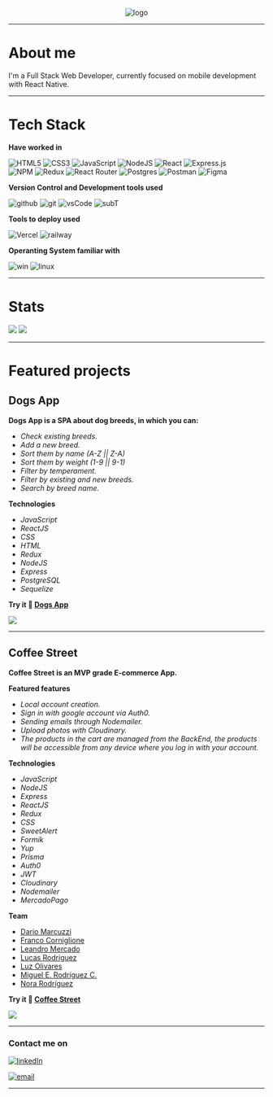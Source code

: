 <p align='center'>
  <img src='https://res.cloudinary.com/db6aq84ze/image/upload/v1667866893/Letras_blanca_b7z142.png' alt='logo'/>
</p>


---
# About me

  I'm a Full Stack Web Developer, currently focused on mobile development with React Native.

---
# Tech Stack

**Have worked in**

  ![HTML5](https://img.shields.io/badge/HTML5-E34F26?style=for-the-badge&logo=html5&logoColor=white) 
  ![CSS3](https://img.shields.io/badge/css3-%231572B6.svg?style=for-the-badge&logo=css3&logoColor=white) 
  ![JavaScript](https://img.shields.io/badge/JavaScript-F7DF1E?style=for-the-badge&logo=javascript&logoColor=black)
  ![NodeJS](https://img.shields.io/badge/Node.js-43853D?style=for-the-badge&logo=node.js&logoColor=white) 
  ![React](https://img.shields.io/badge/react-%2320232a.svg?style=for-the-badge&logo=react&logoColor=%2361DAFB) 
  ![Express.js](https://img.shields.io/badge/express.js-%23404d59.svg?style=for-the-badge&logo=express&logoColor=%2361DAFB)  
  ![NPM](https://img.shields.io/badge/NPM-%23000000.svg?style=for-the-badge&logo=npm&logoColor=white) 
  ![Redux](https://img.shields.io/badge/redux-%23593d88.svg?style=for-the-badge&logo=redux&logoColor=white) 
  ![React Router](https://img.shields.io/badge/React_Router-CA4245?style=for-the-badge&logo=react-router&logoColor=white) 
  ![Postgres](https://img.shields.io/badge/postgres-%23316192.svg?style=for-the-badge&logo=postgresql&logoColor=white) 
  ![Postman](https://img.shields.io/badge/Postman-FF6C37?style=for-the-badge&logo=postman&logoColor=white) 
  ![Figma](https://img.shields.io/badge/figma-%23F24E1E.svg?style=for-the-badge&logo=figma&logoColor=white) 
 
 **Version Control and Development tools used**

  ![github](https://img.shields.io/badge/GitHub-100000?style=for-the-badge&logo=github&logoColor=white)
  ![git](https://img.shields.io/badge/GIT-E44C30?style=for-the-badge&logo=git&logoColor=white)
  ![vsCode](https://img.shields.io/badge/Visual_Studio_Code-0078D4?style=for-the-badge&logo=visual%20studio%20code&logoColor=white)
  ![subT](https://img.shields.io/badge/sublime_text-%23575757.svg?&style=for-the-badge&logo=sublime-text&logoColor=important)


 **Tools to deploy used**

  ![Vercel](https://img.shields.io/badge/vercel-%23000000.svg?style=for-the-badge&logo=vercel&logoColor=white) 
  ![railway](https://img.shields.io/badge/railway-%23000000.svg?style=for-the-badge&logo=railway&logoColor=white)
  


**Operanting System familiar with**

  ![win](https://img.shields.io/badge/Windows-0078D6?style=for-the-badge&logo=windows&logoColor=white)
  ![linux](https://img.shields.io/badge/Linux-FCC624?style=for-the-badge&logo=linux&logoColor=black)

---
# Stats


<img src='https://github-readme-stats.vercel.app/api/top-langs/?username=mrbluegru&theme=github_dark&layout=compact' />

<img src="https://github-readme-stats.vercel.app/api?username=mrbluegru&count_private=true&theme=github_dark&show_icons=true" />


---
# Featured projects

## **Dogs App**

  **Dogs App is a SPA about dog breeds, in which you can:**

- *Check existing breeds.*    
- *Add a new breed.*    
- *Sort them by name (A-Z || Z-A)*    
- *Sort them by weight (1-9 || 9-1)*    
- *Filter by temperament.*    
- *Filter by existing and new breeds.*    
- *Search by breed name.*    

**Technologies**
- *JavaScript*
- *ReactJS*
- *CSS*
- *HTML*
- *Redux*
- *NodeJS*
- *Express*
- *PostgreSQL*
- *Sequelize*

**Try it 🚀 <a href="https://dogs-app-olive.vercel.app/" target="_blank" rel="noreferrer">Dogs App</a>**

  <img src="./gif/dogsApp.gif"/> 

---
## **Coffee Street**

  **Coffee Street is an MVP grade E-commerce App.**

  **Featured features**
  - *Local account creation.*    
  - *Sign in with google account via Auth0.*    
  - *Sending emails through Nodemailer.*    
  - *Upload photos with Cloudinary.*    
  - *The products in the cart are managed from the BackEnd, the products will be accessible from any device where you log in with your account.*    

  **Technologies**
  - *JavaScript*
  - *NodeJS*
  - *Express* 
  - *ReactJS*
  - *Redux*
  - *CSS*
  - *SweetAlert*
  - *Formik*
  - *Yup*
  - *Prisma*
  - *Auth0*
  - *JWT*
  - *Cloudinary*
  - *Nodemailer*
  - *MercadoPago*


  **Team**
  - <a href="https://github.com/DarioMarcuzzi" target="_blank" rel="noreferrer">Dario Marcuzzi</a>  
  - <a href="https://github.com/francormin" target="_blank" rel="noreferrer">Franco Corniglione</a>  
  - <a href="https://github.com/leamercado" target="_blank" rel="noreferrer">Leandro Mercado</a>  
  - <a href="https://github.com/lucasezr" target="_blank" rel="noreferrer">Lucas Rodriguez</a>  
  - <a href="https://github.com/DaianaOli" target="_blank" rel="noreferrer">Luz Olivares</a>  
  - <a href="https://github.com/mrbluegru" target="_blank" rel="noreferrer">Miguel E. Rodríguez C.</a>  
  - <a href="https://github.com/noravers" target="_blank" rel="noreferrer">Nora Rodríguez</a>  
  
**Try it 🚀 <a href="https://coffee-street-front-end.vercel.app" target="_blank" rel="noreferrer">Coffee Street</a>**

<img src="./gif/coffeeStreet.gif" />

---
### Contact me on 

<a href="https://www.linkedin.com/in/mrbluegru/" target="_blank" rel="noreferrer">![linkedIn](https://img.shields.io/badge/linkedin-0078D6?style=for-the-badge&logo=linkedin&logoColor=white)</a>

<a href="mailto:miguelrodriguezmbg@gmail.com" target="_blank" rel="noreferrer">![email](https://img.shields.io/badge/gmail-0078D6?style=for-the-badge&logo=gmail&logoColor=white)</a>

---
